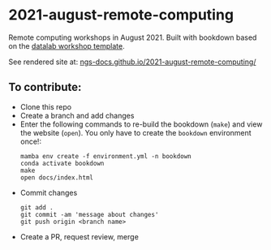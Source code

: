 # 2021-august-remote-computing

Remote computing workshops in August 2021. Built with bookdown based
on the
[datalab workshop template](https://github.com/datalab-dev/template_workshop).

See rendered site at:
[ngs-docs.github.io/2021-august-remote-computing/](https://ngs-docs.github.io/2021-august-remote-computing/)

## To contribute:

- Clone this repo
- Create a branch and add changes
- Enter the following commands to re-build the bookdown (`make`) and view the website (`open`). You only have to create the `bookdown` environment once!:
   ```
   mamba env create -f environment.yml -n bookdown
   conda activate bookdown
   make
   open docs/index.html
   ```
- Commit changes
  ```
  git add .
  git commit -am 'message about changes'
  git push origin <branch name>
  ```
- Create a PR, request review, merge
